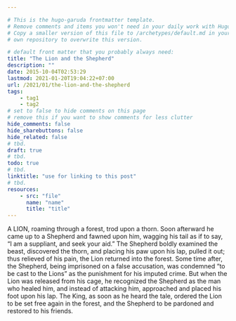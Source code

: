 ```yaml
---

# This is the hugo-garuda frontmatter template.
# Remove comments and items you won't need in your daily work with Hugo.
# Copy a smaller version of this file to /archetypes/default.md in your
# own repository to overwrite this version.

# default front matter that you probably always need:
title: "The Lion and the Shepherd"
description: ""
date: 2015-10-04T02:53:29
lastmod: 2021-01-20T19:04:22+07:00
url: /2021/01/the-lion-and-the-shepherd
tags:
    - tag1
    - tag2
# set to false to hide comments on this page
# remove this if you want to show comments for less clutter
hide_comments: false
hide_sharebuttons: false
hide_related: false
# tbd.
draft: true
# tbd.
todo: true
# tbd.
linktitle: "use for linking to this post"
# tbd.
resources:
    - src: "file"
      name: "name"
      title: "title"
---
```

A LION, roaming through a forest, trod upon a thorn. Soon afterward he came up to a Shepherd and fawned upon him, wagging his tail as if to say, “I am a suppliant, and seek your aid.” The Shepherd boldly examined the beast, discovered the thorn, and placing his paw upon his lap, pulled it out; thus relieved of his pain, the Lion returned into the forest. Some time after, the Shepherd, being imprisoned on a false accusation, was condemned “to be cast to the Lions” as the punishment for his imputed crime. But when the Lion was released from his cage, he recognized the Shepherd as the man who healed him, and instead of attacking him, approached and placed his foot upon his lap. The King, as soon as he heard the tale, ordered the Lion to be set free again in the forest, and the Shepherd to be pardoned and restored to his friends.
